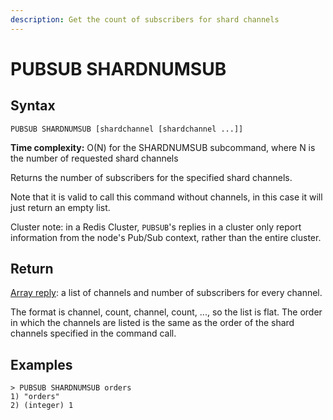```yaml
---
description: Get the count of subscribers for shard channels
---
```


# PUBSUB SHARDNUMSUB

## Syntax

    PUBSUB SHARDNUMSUB [shardchannel [shardchannel ...]]

**Time complexity:** O(N) for the SHARDNUMSUB subcommand, where N is the number of requested shard channels

Returns the number of subscribers for the specified shard channels.

Note that it is valid to call this command without channels, in this case it will just return an empty list.

Cluster note: in a Redis Cluster, `PUBSUB`'s replies in a cluster only report information from the node's Pub/Sub context, rather than the entire cluster.

## Return

[Array reply](https://redis.io/docs/reference/protocol-spec#resp-arrays): a list of channels and number of subscribers for every channel.

The format is channel, count, channel, count, ..., so the list is flat. The order in which the channels are listed is the same as the order of the shard channels specified in the command call.

## Examples

```
> PUBSUB SHARDNUMSUB orders
1) "orders"
2) (integer) 1
```
